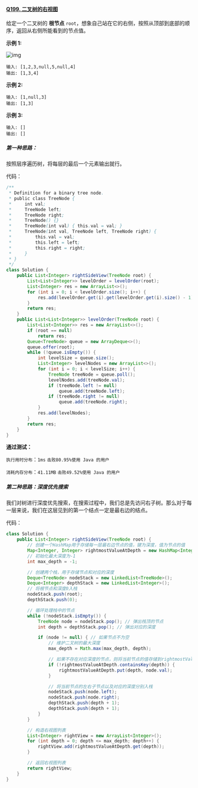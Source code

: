 #### [Q199. 二叉树的右视图](https://leetcode.cn/problems/binary-tree-right-side-view/description/?envType=study-plan-v2&envId=top-100-liked)

给定一个二叉树的 **根节点** `root`，想象自己站在它的右侧，按照从顶部到底部的顺序，返回从右侧所能看到的节点值。



**示例 1:**

![img](https://assets.leetcode.com/uploads/2021/02/14/tree.jpg)

```
输入: [1,2,3,null,5,null,4]
输出: [1,3,4]
```

**示例 2:**

```
输入: [1,null,3]
输出: [1,3]
```

**示例 3:**

```
输入: []
输出: []
```

 

##### 第一种思路：

按照层序遍历树，将每层的最后一个元素输出就行。

代码：

```java
/**
 * Definition for a binary tree node.
 * public class TreeNode {
 *     int val;
 *     TreeNode left;
 *     TreeNode right;
 *     TreeNode() {}
 *     TreeNode(int val) { this.val = val; }
 *     TreeNode(int val, TreeNode left, TreeNode right) {
 *         this.val = val;
 *         this.left = left;
 *         this.right = right;
 *     }
 * }
 */
class Solution {
    public List<Integer> rightSideView(TreeNode root) {
        List<List<Integer>> levelOrder = levelOrder(root);
        List<Integer> res = new ArrayList<>();
        for (int i = 0; i < levelOrder.size(); i++) {
            res.add(levelOrder.get(i).get(levelOrder.get(i).size() - 1));
        }
        return res;
    }
    public List<List<Integer>> levelOrder(TreeNode root) {
        List<List<Integer>> res = new ArrayList<>();
        if (root == null)
            return res;
        Queue<TreeNode> queue = new ArrayDeque<>();
        queue.offer(root);
        while (!queue.isEmpty()) {
            int levelSize = queue.size();
            List<Integer> levelNodes = new ArrayList<>();
            for (int i = 0; i < levelSize; i++) {
                TreeNode treeNode = queue.poll();
                levelNodes.add(treeNode.val);
                if (treeNode.left != null)
                    queue.add(treeNode.left);
                if (treeNode.right != null)
                    queue.add(treeNode.right);
            }
            res.add(levelNodes);
        }
        return res;
    }
}
```

**通过测试：**

`执行用时分布`：`1ms`			`击败80.95%使用 Java 的用户`

`消耗内存分布`：`41.11MB`	`击败49.52%使用 Java 的用户`



##### 第二种思路：深度优先搜索

我们对树进行深度优先搜索，在搜索过程中，我们总是先访问右子树。那么对于每一层来说，我们在这层见到的第一个结点一定是最右边的结点。

代码：

```java
class Solution {
    public List<Integer> rightSideView(TreeNode root) {
        // 创建一个HashMap用于存储每一层最右边节点的值，键为深度，值为节点的值
        Map<Integer, Integer> rightmostValueAtDepth = new HashMap<Integer, Integer>();
        // 初始化最大深度为-1
        int max_depth = -1;

        // 创建两个栈，用于存储节点和对应的深度
        Deque<TreeNode> nodeStack = new LinkedList<TreeNode>();
        Deque<Integer> depthStack = new LinkedList<Integer>();
        // 将根节点和深度0入栈
        nodeStack.push(root);
        depthStack.push(0);

        // 循环处理栈中的节点
        while (!nodeStack.isEmpty()) {
            TreeNode node = nodeStack.pop(); // 弹出栈顶的节点
            int depth = depthStack.pop(); // 弹出对应的深度

            if (node != null) { // 如果节点不为空
                // 维护二叉树的最大深度
                max_depth = Math.max(max_depth, depth);

                // 如果不存在对应深度的节点，则将当前节点的值存储到rightmostValueAtDepth中
                if (!rightmostValueAtDepth.containsKey(depth)) {
                    rightmostValueAtDepth.put(depth, node.val);
                }

                // 将当前节点的左右子节点以及对应的深度分别入栈
                nodeStack.push(node.left);
                nodeStack.push(node.right);
                depthStack.push(depth + 1);
                depthStack.push(depth + 1);
            }
        }

        // 构造右视图列表
        List<Integer> rightView = new ArrayList<Integer>();
        for (int depth = 0; depth <= max_depth; depth++) {
            rightView.add(rightmostValueAtDepth.get(depth));
        }

        // 返回右视图列表
        return rightView;
    }
}
```

